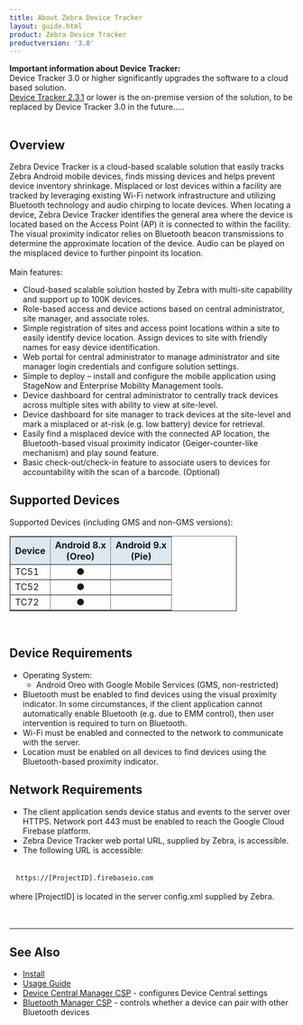```yaml
---
title: About Zebra Device Tracker
layout: guide.html
product: Zebra Device Tracker
productversion: '3.0'
---
```


<div class="alert alert-danger alert-dismissible fade in" role="alert"><b>Important information about Device Tracker:</b> <br>Device Tracker 3.0 or higher significantly upgrades the software to a cloud based solution.<br> <a href="/devicetracker/2-3/guide/about">Device Tracker 2.3.1</a> or lower is the on-premise version of the solution, to be replaced by Device Tracker 3.0 in the future..... 
</div>
<br>

## Overview

Zebra Device Tracker is a cloud-based scalable solution that easily tracks Zebra Android mobile devices, finds missing devices and helps prevent device inventory shrinkage. Misplaced or lost devices within a facility are tracked by leveraging existing Wi-Fi network infrastructure and utilizing Bluetooth technology and audio chirping to locate devices. When locating a device, Zebra Device Tracker identifies the general area where the device is located based on the Access Point (AP) it is connected to within the facility. The visual proximity indicator relies on Bluetooth beacon transmissions to determine the approximate location of the device. Audio can be played on the misplaced device to further pinpoint its location. 
<br><br>
Main features:
<br>

* Cloud-based scalable solution hosted by Zebra with multi-site capability and support up to 100K devices.
* Role-based access and device actions based on central administrator, site manager, and associate roles.
* Simple registration of sites and access point locations within a site to easily identify device location.  Assign devices to site with friendly names for easy device identification.
* Web portal for central administrator to manage administrator and site manager login credentials and configure solution settings.
* Simple to deploy – install and configure the mobile application using StageNow and Enterprise Mobility Management tools.
* Device dashboard for central administrator to centrally track devices across multiple sites with ability to view at site-level.
* Device dashboard for site manager to track devices at the site-level and mark a misplaced or at-risk (e.g. low battery) device for retrieval.
* Easily find a misplaced device with the connected AP location, the Bluetooth-based visual proximity indicator (Geiger-counter-like mechanism) and play sound feature. 
* Basic check-out/check-in feature to associate users to devices for accountability witih the scan of a barcode. (Optional)

## Supported Devices

Supported Devices (including GMS and non-GMS versions):

<table class="facelift" align="center" style="width:80%" border="1" padding="5px">
  <tr bgcolor="#dce8ef">
    <th>Device</th>
    <th style="text-align:center">Android 8.x <br>(Oreo)</th>
     <th style="text-align:center">Android 9.x <br>(Pie)</th>
  </tr>
  
  <tr>
    <td>TC51</td>
    <td style="text-align:center">&#x25cf;</td>
    <td></td>
  </tr>
  <tr>
    <td>TC52</td>
    <td style="text-align:center">&#x25cf;</td>
    <td></td>
  </tr>
  <tr>
    <td>TC72</td>
    <td style="text-align:center">&#x25cf;</td>
    <td></td>
  </tr>
</table>
<br>

## Device Requirements

* Operating System: 
    * Android Oreo with Google Mobile Services (GMS, non-restricted)
* Bluetooth must be enabled to find devices using the visual proximity indicator.  In some circumstances, if the client application cannot automatically enable Bluetooth (e.g. due to EMM control), then user intervention is required to turn on Bluetooth.
* Wi-Fi must be enabled and connected to the network to communicate with the server.
* Location must be enabled on all devices to find devices using the Bluetooth-based proximity indicator. 

## Network Requirements

* The client application sends device status and events to the server over HTTPS.  Network port 443 must be enabled to reach the Google Cloud Firebase platform.
* Zebra Device Tracker web portal URL, supplied by Zebra, is accessible.
* The following URL is accessible: <br><br>

&nbsp;&nbsp;&nbsp;`https://[ProjectID].firebaseio.com`
<br><br>
where [ProjectID] is located in the server config.xml supplied by Zebra.  
<br><br>
<!-- -->
-----

## See Also

* [Install](../setup)
* [Usage Guide](../usage)
* [Device Central Manager CSP](/mx/devicecentralmgr) - configures Device Central settings
* [Bluetooth Manager CSP](/mx/bluetoothmgr) - controls whether a device can pair with other Bluetooth devices

